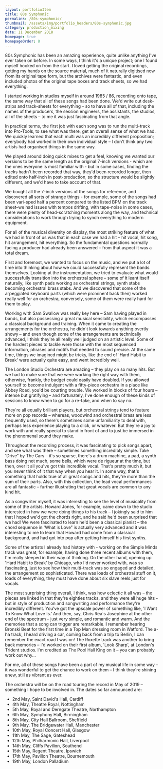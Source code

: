 ```yaml
---
layout: portfolioItem
title: 80s Symphonic
permalink: /80s-symphonic/
thumbnail: /assets/img/portfolio_headers/80s-symphonic.jpg
category: production_mixing
date: 11 December 2018
homepage: true
homepageOrder: 8
---
```


80s Symphonic has been an amazing experience, quite unlike anything I've ever taken on before. In some ways, I think it's a unique project; one I found myself hooked on from the start. I loved getting the original recordings, getting my hands on the source material, much of it naturally digitised now from its original tape form, but the archives were fantastic, and even included photos of the original tape boxes and track sheets, so we had everything.


I started working in studios myself in around 1985 / 86, recording onto tape, the same way that all of these songs had been done. We'd write out desk-strips and track-sheets for everything - so to have all of that, including the names of the producers, the session engineers, the assistants, the studios, all of the sheets – to me it was just fascinating from that angle. 

In practical terms, the first job with each song was to run the multi-track into Pro-Tools, to see what was there, get an overall sense of what we had. We quickly learned that each multi was an incredibly different proposition; everybody had worked in their own individual style – I don't think any two artists had organised things in the same way. 

We played around doing quick mixes to get a feel, knowing we wanted our versions to be the same length as the original 7-inch versions - which are the ones everyone is most familiar with - but in some cases, finding the tracks hadn't been recorded that way, they'd been recorded longer, then edited onto half-inch in post-production, so the structure would be slightly different, and we'd have to take account of that. 

We bought all the 7-inch versions of the songs for reference, and discovered all sorts of strange things - for example, some of the songs had been vari-sped half a percent compared to the listed BPM on the track sheet–we had issues with tempos drifting, with tape-noise in some cases, there were plenty of head-scratching moments along the way, and technical considerations to work through trying to synch everything to modern equipment.

For all of the musical diversity on display, the most striking feature of what we had in front of us was that in each case we had a hit – hit vocal, hit song, hit arrangement, hit everything. So the fundamental questions normally facing a producer had already been answered – from that aspect it was a total dream. 

First and foremost, we wanted to focus on the music, and we put a lot of time into thinking about how we could successfully represent the bands themselves. Looking at the instrumentation, we tried to evaluate what would successfully transition into the orchestral sphere – some of it leant itself naturally, like synth pads working as orchestral strings, synth stabs becoming orchestral brass stabs. And we discovered that some of the arpeggiated keyboard parts (which were prominent back then) worked really well for an orchestra, conversely, some of them were really hard for them to play.

Working with Sam Swallow was really key here – Sam having played in bands, but also possessing a great musical sensibility, which encompasses a classical background and training. When it came to creating the arrangements for the orchestra, he didn't look towards anything overtly showy – and even though some of the arrangements are technically advanced, I think they're all really well judged on an artistic level. Some of the hardest pieces to tackle were those with the most sequenced information, phrases and motifs that needed to sound precise. At the same time, things we imagined might be tricky, like the end of 'Hard Habit to Break' were actually quite easy, and went incredibly well.

The London Studio Orchestra are amazing – they play on so many hits. But we had to make sure that we were working the right way with them, otherwise, frankly, the budget could easily have doubled. If you allowed yourself to become indulgent with a fifty-piece orchestra in a place like Abbey Road, you'd be courting trouble. We worked in blocks of four hours – intense but gratifying – and fortunately, I've done enough of these kinds of sessions to know when to go for a re-take, and when to say no. 


They're all equally brilliant players, but orchestral strings tend to feature more on pop records – whereas, woodwind and orchestral brass are less frequently used, so there's sometimes some unfamiliarity to deal with, perhaps less experience playing to a click, or whatever. But they're a joy to work with and really special to stand in front of and to just be immersed in the phenomenal sound they make.

Throughout the recording process, it was fascinating to pick songs apart, and see what was there – sometimes something incredibly simple. Take 'Drive” by The Cars – it's so sparse, there's a drum machine, a pad, a synth bass doing not much, some bells, which were de rigueur at the time, but then, over it all you've got this incredible vocal. That's pretty much it, but you never think of it that way when you hear it. In some way, that's something that holds true of all great songs and hits, they're more than the sum of their parts. Also, with this collection, the lead vocal performances are all fantastic – further illustrating that great vocals are common to any kind hit.

As a songwriter myself, it was interesting to see the level of musicality from some of the artists. Howard Jones, for example, came down to the studio interested in how we were doing things to his track – I jokingly said to him that I hoped we'd got the chords right, and he said he'd been surprised that we had! We were fascinated to learn he'd been a classical pianist – the chord sequence in 'What is Love” is actually very advanced and it was interesting to me to learn that Howard had come from a classical background, and had got into pop after getting himself his first synths.

Some of the artists I already had history with - working on the Simple Minds track was great, for example, having done three recent albums with them, I'm really steeped in their way of thinking. On the other hand, opening up 'Hard Habit to Break' by Chicago, who I'd never worked with, was so fascinating, just to see how their multi-track was so engaged and detailed, the arrangement so sophisticated. There was loads of orchestral stuff on it, loads of everything, they must have done about six slave reels just for vocals.

The most surprising thing overall, I think, was how eclectic it all was – the pieces are linked in that they're eighties tracks, and they were all huge hits - but in style of production and songwriting and performance they're incredibly different.  You've got the upscale power of something like, 'I Want To Know What Love Is.' And then, say, Chris Rea's Josephine at the other end of the spectrum – just very simple, and romantic and warm. And the memories that a song can trigger are remarkable. I remember hearing Bronski Beat for the first time in a Top Man dressing room in Watford. The a-ha track, I heard driving a car, coming back from a trip to Berlin, I can remember the exact road I was on! The Roxette track was another to bring back memories – I'd worked on their first album, 'Look Sharp', at London's Trident studios. I'm credited as The Pool Hall King on it – you can probably work out why... 

For me, all of these songs have been a part of my musical life in some way – it was wonderful to get the chance to work on them – I think they're shining anew, still as vibrant as ever.

The orchestra will be on the road touring the record in May of 2019 – something I hope to be involved in. The dates so far announced are:

* 2nd May, Saint David's Hall, Cardiff
* 4th May, Theatre Royal, Nottingham
* 5th May, Royal and Derngate Theatre, Northampton
* 6th May, Symphony Hall, Birmingham
* 8th May, City Hall Ballroom, Sheffield
* 9th May, The Bridgewater Hall, Manchester
* 10th May, Royal Concert Hall, Glasgow
* 11th May, The Sage, Gateshead
* 12th May, Philharmonic Hall, Liverpool
* 14th May, Cliffs Pavilion, Southend
* 15th May, Regent Theatre, Ipswich
* 17th May, Pavilion Theatre, Bournemouth
* 19th May, London Palladium
